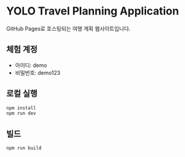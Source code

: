 # YOLO Travel Planning Application

GitHub Pages로 호스팅되는 여행 계획 웹사이트입니다.

## 체험 계정
- 아이디: demo
- 비밀번호: demo123

## 로컬 실행
```bash
npm install
npm run dev
```

## 빌드
```bash
npm run build
```
